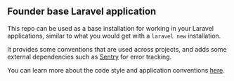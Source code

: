 ## Founder base Laravel application

This repo can be used as a base installation for working in your Laravel applications, similar to what you would get with a `laravel new` installation.

It provides some conventions that are used across projects, and adds some external dependencies such as [Sentry](https://getsentry.io) for error tracking.

You can learn more about the code style and application conventions [here](https://style.dyrynda.com.au).
